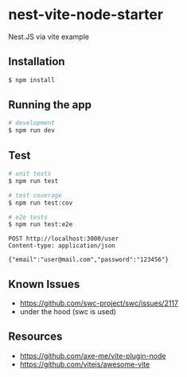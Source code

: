 # nest-vite-node-starter

Nest.JS via vite example

## Installation

```bash
$ npm install
```

## Running the app

```bash
# development
$ npm run dev
```

## Test

```bash
# unit tests
$ npm run test

# test coverage
$ npm run test:cov

# e2e tests
$ npm run test:e2e
```

```
POST http://localhost:3000/user
Content-type: application/json

{"email":"user@mail.com","password":"123456"}
```

## Known Issues

-   https://github.com/swc-project/swc/issues/2117
-   under the hood (swc is used)

## Resources

-   https://github.com/axe-me/vite-plugin-node
-   https://github.com/vitejs/awesome-vite
